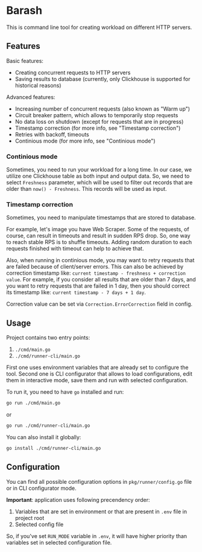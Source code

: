 # Barash

This is command line tool for creating workload on different HTTP servers.

## Features

Basic features:
- Creating concurrent requests to HTTP servers
- Saving results to database (currently, only Clickhouse is supported for historical reasons)

Advanced features:
- Increasing number of concurrent requests (also known as "Warm up")
- Circuit breaker pattern, which allows to temporarily stop requests
- No data loss on shutdown (except for requests that are in progress)
- Timestamp correction (for more info, see "Timestamp correction")
- Retries with backoff, timeouts
- Continious mode (for more info, see "Continious mode")

### Continious mode

Sometimes, you need to run your workload for a long time. In our case, we
utilize one Clickhouse table as both input and output data. So, we need to
select `Freshness` parameter, which will be used to filter out records that
are older than `now() - Freshness`. This records will be used as input.


### Timestamp correction

Sometimes, you need to manipulate timestamps that are stored to database.

For example, let's image you have Web Scraper. Some of the requests, of course,
can result in timeouts and result in sudden RPS drop. So, one way to reach
stable RPS is to shuffle timeouts. Adding random duration to each requests
finished with timeout can help to achieve that.

Also, when running in continious mode, you may want to retry requests that
are failed because of client/server errors. This can also be achieved by
correction timestamp like: `current timestamp - freshness + correction value`. For example,
if you consider all results that are older than 7 days, and you want to retry
requests that are failed in 1 day, then you should correct its timestamp like:
`current timestamp - 7 days + 1 day`.

Correction value can be set via `Correction.ErrorCorrection` field in config.


## Usage

Project contains two entry points:
1. `./cmd/main.go`
2. `./cmd/runner-cli/main.go`


First one uses environment variables that are already set to configure the tool.
Second one is CLI configurator that allows to load configurations, edit them
in interactive mode, save them and run with selected configuration.

To run it, you need to have `go` installed and run:

```bash
go run ./cmd/main.go
```

or

```bash
go run ./cmd/runner-cli/main.go
```

You can also install it globally:
```bash
go install ./cmd/runner-cli/main.go
```


## Configuration

You can find all possible configuration options in `pkg/runner/config.go` file or
in CLI configurator mode.

**Important**: application uses following precendency order:
1. Variables that are set in environment or that are present in `.env` file in project root
2. Selected config file

So, if you've set `RUN_MODE` variable in `.env`, it will have higher priority than
variables set in selected configuration file.
